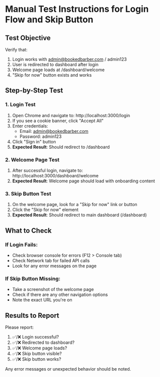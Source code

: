 # Manual Test Instructions for Login Flow and Skip Button

## Test Objective
Verify that:
1. Login works with admin@bookedbarber.com / admin123
2. User is redirected to dashboard after login
3. Welcome page loads at /dashboard/welcome
4. "Skip for now" button exists and works

## Step-by-Step Test

### 1. Login Test
1. Open Chrome and navigate to: http://localhost:3000/login
2. If you see a cookie banner, click "Accept All"
3. Enter credentials:
   - Email: admin@bookedbarber.com
   - Password: admin123
4. Click "Sign in" button
5. **Expected Result**: Should redirect to /dashboard

### 2. Welcome Page Test
1. After successful login, navigate to: http://localhost:3000/dashboard/welcome
2. **Expected Result**: Welcome page should load with onboarding content

### 3. Skip Button Test
1. On the welcome page, look for a "Skip for now" link or button
2. Click the "Skip for now" element
3. **Expected Result**: Should redirect to main dashboard (/dashboard)

## What to Check

### If Login Fails:
- Check browser console for errors (F12 > Console tab)
- Check Network tab for failed API calls
- Look for any error messages on the page

### If Skip Button Missing:
- Take a screenshot of the welcome page
- Check if there are any other navigation options
- Note the exact URL you're on

## Results to Report

Please report:
1. ✅/❌ Login successful?
2. ✅/❌ Redirected to dashboard?
3. ✅/❌ Welcome page loads?
4. ✅/❌ Skip button visible?
5. ✅/❌ Skip button works?

Any error messages or unexpected behavior should be noted.